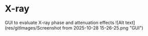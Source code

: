# X-ray
GUI to evaluate X-ray phase and attenuation effects
![Alt text](res/gitImages/Screenshot from 2025-10-28 15-26-25.png "GUI")

